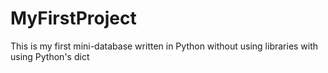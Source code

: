 # MyFirstProject
This is my first mini-database written in Python without using libraries with using Python's dict
